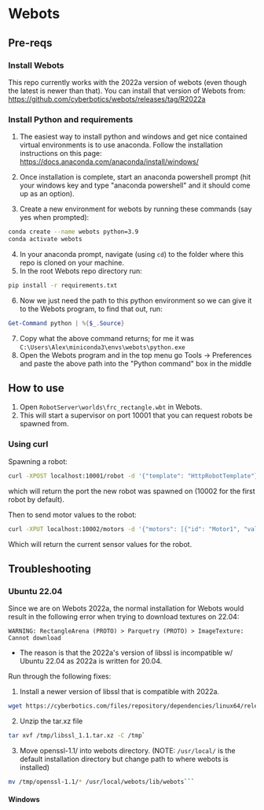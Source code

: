 # Webots

## Pre-reqs

### Install Webots

This repo currently works with the 2022a version of webots (even though the latest is newer than that). You can install that version of Webots from:
https://github.com/cyberbotics/webots/releases/tag/R2022a

### Install Python and requirements

1. The easiest way to install python and windows and get nice contained virtual environments is to use anaconda. Follow the installation instructions on this page: https://docs.anaconda.com/anaconda/install/windows/

2. Once installation is complete, start an anaconda powershell prompt (hit your windows key and type "anaconda powershell" and it should come up as an option).
3. Create a new environment for webots by running these commands (say yes when prompted):

```bash
conda create --name webots python=3.9
conda activate webots
```

4. In your anaconda prompt, navigate (using `cd`) to the folder where this repo is cloned on your machine.
5. In the root Webots repo directory run:

```bash
pip install -r requirements.txt
```

6. Now we just need the path to this python environment so we can give it to the Webots program, to find that out, run:

```powershell
Get-Command python | %{$_.Source}
```

7. Copy what the above command returns; for me it was `C:\Users\Alex\miniconda3\envs\webots\python.exe`
8. Open the Webots program and in the top menu go Tools -> Preferences and paste the above path into the "Python command" box in the middle

## How to use

1.  Open `RobotServer\worlds\frc_rectangle.wbt` in Webots.
2.  This will start a supervisor on port 10001 that you can request robots be spawned from.

### Using curl

Spawning a robot:

```bash
curl -XPOST localhost:10001/robot -d '{"template": "HttpRobotTemplate"}' --header "Content-Type: application/json"
```

which will return the port the new robot was spawned on (10002 for the first robot by default).

Then to send motor values to the robot:

```bash
curl -XPUT localhost:10002/motors -d '{"motors": [{"id": "Motor1", "val": 1.0}]}' --header "Content-Type: application/json"
```

Which will return the current sensor values for the robot.

## Troubleshooting
### Ubuntu 22.04

Since we are on Webots 2022a, the normal installation for Webots would result in the following error when trying to download textures on 22.04:
```
WARNING: RectangleArena (PROTO) > Parquetry (PROTO) > ImageTexture: Cannot download
```
- The reason is that the 2022a's version of libssl is incompatible w/ Ubuntu 22.04 as 2022a is written for 20.04. 

Run through the following fixes:

1. Install a newer version of libssl that is compatible with 2022a.
```bash
wget https://cyberbotics.com/files/repository/dependencies/linux64/release/libssl_1.1.tar.xz -O /tmp/libssl_1.1.tar.xz
```

2. Unzip the tar.xz file
```bash
tar xvf /tmp/libssl_1.1.tar.xz -C /tmp`
```

3. Move openssl-1.1/ into webots directory. (NOTE:  `/usr/local/` is the default installation directory but change path to where webots is installed)
```bash
mv /tmp/openssl-1.1/* /usr/local/webots/lib/webots``` 
```
#### Windows

